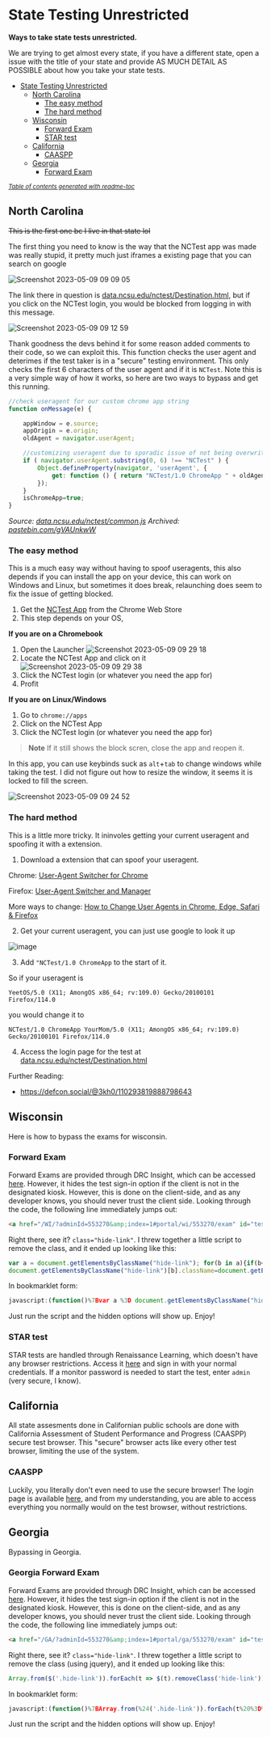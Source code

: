# State Testing Unrestricted
**Ways to take state tests unrestricted.**

We are trying to get almost every state, if you have a different state, open a issue with the title of your state and provide AS MUCH DETAIL AS POSSIBLE about how you take your state tests.

- [State Testing Unrestricted](#state-testing-unrestricted)
  * [North Carolina](#north-carolina)
    + [The easy method](#the-easy-method)
    + [The hard method](#the-hard-method)
  * [Wisconsin](#wisconsin)
    + [Forward Exam](#forward-exam)
    + [STAR test](#star-test)
  * [California](#california)
    + [CAASPP](#caaspp)
  * [Georgia](#georgia)
    + [Forward Exam](#georgia-forward-exam)

<small><i><a href='http://github.com/3kh0/readme-toc/'>Table of contents generated with readme-toc</a></i></small>

## North Carolina
~~This is the first one bc I live in that state lol~~

The first thing you need to know is the way that the NCTest app was made was really stupid, it pretty much just iframes a existing page that you can search on google

![Screenshot 2023-05-09 09 09 05](https://github.com/3kh0/state-test/assets/58097612/010fe95c-5fdf-4d24-86ec-55592810fe9e)

The link there in question is [data.ncsu.edu/nctest/Destination.html](https://data.ncsu.edu/nctest/Destination.html), but if you click on the NCTest login, you would be blocked from logging in with this message.

![Screenshot 2023-05-09 09 12 59](https://github.com/3kh0/state-test/assets/58097612/dd341dc1-1d2d-4ab4-bbd1-f216d3858f8a)

Thank goodness the devs behind it for some reason added comments to their code, so we can exploit this. This function checks the user agent and deterimes if the test taker is in a "secure" testing environment. This only checks the first 6 characters of the user agent and if it is `NCTest`. Note this is a very simple way of how it works, so here are two ways to bypass and get this running.

```js
//check useragent for our custom chrome app string
function onMessage(e) {

    appWindow = e.source;
    appOrigin = e.origin;
    oldAgent = navigator.userAgent;

    //customizing useragent due to sporadic issue of not being overwritten in chrome app
    if ( navigator.userAgent.substring(0, 6) !== "NCTest" ) {
        Object.defineProperty(navigator, 'userAgent', {
            get: function () { return "NCTest/1.0 ChromeApp " + oldAgent; }
        });
    }
    isChromeApp=true;
}
```
*Source: [data.ncsu.edu/nctest/common.js](https://data.ncsu.edu/nctest/common.js) Archived: [pastebin.com/gVAUnkwW](https://pastebin.com/gVAUnkwW)*

### The easy method

This is a much easy way without having to spoof useragents, this also depends if you can install the app on your device, this can work on Windows and Linux, but sometimes it does break, relaunching does seem to fix the issue of getting blocked.

1. Get the [NCTest App](https://chrome.google.com/webstore/detail/nctest/gekbonallhcfalincpgmjcipmjehfhlh/) from the Chrome Web Store
2. This step depends on your OS,

**If you are on a Chromebook**
1. Open the Launcher ![Screenshot 2023-05-09 09 29 18](https://github.com/3kh0/state-test/assets/58097612/31a98908-a306-474e-99b1-5ebf2d2d7bbd)
2. Locate the NCTest App and click on it
![Screenshot 2023-05-09 09 29 38](https://github.com/3kh0/state-test/assets/58097612/493073f5-373d-4a8e-854f-6efe8f056add)
3. Click the NCTest login (or whatever you need the app for)
4. Profit

**If you are on Linux/Windows**
1. Go to `chrome://apps`
2. Click on the NCTest App
3. Click the NCTest login (or whatever you need the app for)

> **Note**
> If it still shows the block scren, close the app and reopen it.

In this app, you can use keybinds suck as `alt`+`tab` to change windows while taking the test. I did not figure out how to resize the window, it seems it is locked to fill the screen.

![Screenshot 2023-05-09 09 24 52](https://github.com/3kh0/state-test/assets/58097612/6709e882-dba4-4924-ac34-8f3e57fd2737)

### The hard method

This is a little more tricky. It ininvoles getting your current useragent and spoofing it with a extension.

1. Download a extension that can spoof your useragent.

Chrome: [User-Agent Switcher for Chrome](https://chrome.google.com/webstore/detail/user-agent-switcher-for-c/djflhoibgkdhkhhcedjiklpkjnoahfmg)

Firefox: [User-Agent Switcher and Manager](https://addons.mozilla.org/en-US/firefox/addon/user-agent-string-switcher/)

More ways to change: [How to Change User Agents in Chrome, Edge, Safari & Firefox](https://www.searchenginejournal.com/change-user-agent/368448/)

2. Get your current useragent, you can just use google to look it up

![image](https://github.com/3kh0/state-test/assets/58097612/49b803d1-ed7b-48d0-829f-b93a4ea7ee8a)

3. Add `"NCTest/1.0 ChromeApp` to the start of it.

So if your useragent is
```
YeetOS/5.0 (X11; AmongOS x86_64; rv:109.0) Gecko/20100101 Firefox/114.0
```
you would change it to
```
NCTest/1.0 ChromeApp YourMom/5.0 (X11; AmongOS x86_64; rv:109.0) Gecko/20100101 Firefox/114.0
```
4. Access the login page for the test at [data.ncsu.edu/nctest/Destination.html](https://data.ncsu.edu/nctest/Destination.html)

Further Reading:
- https://defcon.social/@3kh0/110293819888798643

## Wisconsin

Here is how to bypass the exams for wisconsin.

### Forward Exam

Forward Exams are provided through DRC Insight, which can be accessed [here](https://wbte.drcedirect.com/WI/portals/wi). However, it hides the test sign-in option if the client is not in the designated kiosk. However, this is done on the client-side, and as any developer knows, you should never trust the client side. Looking through the code, the following line immediately jumps out:

```html
<a href="/WI/?adminId=553270&amp;index=1#portal/wi/553270/exam" id="testLink1" index="1" class="hide-link">Test Sign In</a>
```

Right there, see it? `class="hide-link"`. I threw together a little script to remove the class, and it ended up looking like this:

```js
var a = document.getElementsByClassName("hide-link"); for(b in a){if(b<=a.length)
document.getElementsByClassName("hide-link")[b].className=document.getElementsByClassName("hide-link")[b].className.replace("hide-link","")}
```

In bookmarklet form:

```js
javascript:(function()%7Bvar a %3D document.getElementsByClassName("hide-link")%3B for(b in a)%7Bif(b<%3Da.length)%0Adocument.getElementsByClassName("hide-link")%5Bb%5D.className%3Ddocument.getElementsByClassName("hide-link")%5Bb%5D.className.replace("hide-link"%2C"")%7D%7D)()%3B
```

Just run the script and the hidden options will show up. Enjoy!

### STAR test

STAR tests are handled through Renaissance Learning, which doesn't have any browser restrictions. Access it [here](https://global-zone08.renaissance-go.com/studentportal/) and sign in with your normal credentials. If a monitor password is needed to start the test, enter `admin` (very secure, I know).

## California
All state assesments done in Californian public schools are done with California Assessment of Student Performance and Progress (CAASPP) secure test browser. This "secure" browser acts like every other test browser, limiting the use of the system.

### CAASPP
Luckily, you literally don't even need to use the secure browser! The login page is available [here](https://ca.cambiumtds.com/student), and from my understanding, you are able to access everything you normally would on the test browser, without restrictions.

## Georgia
Bypassing in Georgia.

### Georgia Forward Exam

Forward Exams are provided through DRC Insight, which can be accessed [here](https://wbte.drcedirect.com/GA/portals/ga). However, it hides the test sign-in option if the client is not in the designated kiosk. However, this is done on the client-side, and as any developer knows, you should never trust the client side. Looking through the code, the following line immediately jumps out:

```html
<a href="/GA/?adminId=553270&amp;index=1#portal/ga/553270/exam" id="testLink1" index="1" class="hide-link">Test Sign In</a>
```

Right there, see it? `class="hide-link"`. I threw together a little script to remove the class (using jquery), and it ended up looking like this:

```js
Array.from($('.hide-link')).forEach(t => $(t).removeClass('hide-link'));
```

In bookmarklet form:

```js
javascript:(function()%7BArray.from(%24('.hide-link')).forEach(t%20%3D%3E%20%24(t).removeClass('hide-link'))%3B%7D)()%3B
```

Just run the script and the hidden options will show up. Enjoy!
